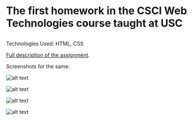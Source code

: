 # The first homework in the CSCI Web Technologies course taught at USC

## 
Technologies Used: HTML, CSS

[Full description of the assignment]().

Screenshots for the same:

![alt text](https://imgur.com/j4UPy93)

![alt text](https://imgur.com/eUphqRy)

![alt text](https://imgur.com/wU0sAyg)

![alt text](https://imgur.com/OSmJQn2)

